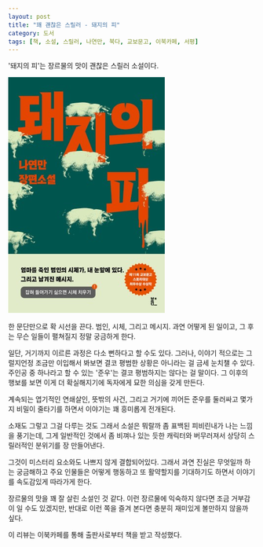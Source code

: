 ```yaml
---
layout: post
title: "꽤 괜찮은 스릴러 - 돼지의 피"
category: 도서
tags: [책, 소설, 스릴러, 나연만, 북다, 교보문고, 이북카페, 서평]
---
```


'돼지의 피'는
장르물의 맛이 괜찮은 스릴러 소설이다.

![표지](/images/book/pigs-blood-book.jpg)

한 문단만으로 확 시선을 끈다.
범인, 시체, 그리고 메시지.
과연 어떻게 된 일이고, 그 후는 무슨 일들이 펼쳐질지 정말 궁금하게 한다.

일단, 거기까지 이르른 과정은 다소 뻔하다고 할 수도 있다.
그러나, 이야기 적으로는 그럴지언정
조금만 이입해서 봐보면 결코 평범한 상황은 아니라는 걸 금세 눈치챌 수 있다.
주인공 중 하나라고 할 수 있는 '준우'는 결코 평범하지는 않다는 걸 말이다.
그 이후의 행보를 보면 이게 더 확실해지기에
독자에게 묘한 의심을 갖게 만든다.

계속되는 엽기적인 연쇄살인,
뜻밖의 사건,
그리고 거기에 끼어든 준우를 둘러싸고
몇가지 비밀이 줄타기를 하면서 이야기는 꽤 흥미롭게 전개된다.

소재도 그렇고 그걸 다루는 것도 그래서
소설은 뭐랄까 좀 표백된 피비린내가 나는 느낌을 풍기는데,
그게 일반적인 것에서 좀 비껴나 있는 듯한 캐릭터와 버무러져서
상당히 스릴러적인 분위기를 장 만들어낸다.

그것이 미스터리 요소와도 나쁘지 않게 결합되어있다.
그래서 과연 진실은 무엇일까 하는 궁금해하고
주요 인물들은 어떻게 행동하고 또 활약할지를 기대하기도 하면서
이야기를 속도감있게 따라가게 한다.

장르물의 맛을 꽤 잘 살린 소설인 것 같다.
이런 장르물에 익숙하지 않다면 조금 거부감이 일 수도 있겠지만,
반대로 이런 쪽을 즐겨 본다면 충분히 재미있게 볼만하지 않을까 싶다.



<div class="im im-info">
이 리뷰는 이북카페를 통해 출판사로부터 책을 받고 작성했다.
</div>
